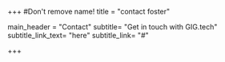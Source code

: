 +++
#Don't remove name!
title = "contact foster"



main_header = "Contact"
subtitle= "Get in touch with GIG.tech"
subtitle_link_text= "here"
subtitle_link= "#"



+++
